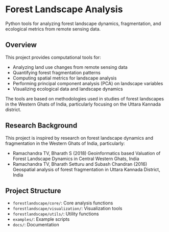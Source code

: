 # Forest Landscape Analysis

Python tools for analyzing forest landscape dynamics, fragmentation, and ecological metrics from remote sensing data.

## Overview

This project provides computational tools for:

- Analyzing land use changes from remote sensing data
- Quantifying forest fragmentation patterns
- Computing spatial metrics for landscape analysis
- Performing principal component analysis (PCA) on landscape variables
- Visualizing ecological data and landscape dynamics

The tools are based on methodologies used in studies of forest landscapes in the Western Ghats of India, particularly focusing on the Uttara Kannada district.

## Research Background

This project is inspired by research on forest landscape dynamics and fragmentation in the Western Ghats of India, particularly:

- Ramachandra TV, Bharath S (2018) Geoinformatics based Valuation of Forest Landscape Dynamics in Central Western Ghats, India
- Ramachandra TV, Bharath Setturu and Subash Chandran (2016) Geospatial analysis of forest fragmentation in Uttara Kannada District, India

## Project Structure

- `forestlandscape/core/`: Core analysis functions
- `forestlandscape/visualization/`: Visualization tools
- `forestlandscape/utils/`: Utility functions
- `examples/`: Example scripts
- `docs/`: Documentation
